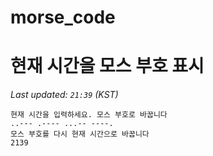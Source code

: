 # morse_code
# 현재 시간을 모스 부호 표시
<!-- MORSE_TIME_START -->
_Last updated: `21:39` (KST)_

```
현재 시간을 입력하세요. 모스 부호로 바꿉니다
..--- .---- ...-- ----.
모스 부호를 다시 현재 시간으로 바꿉니다
2139
```
<!-- MORSE_TIME_END -->

